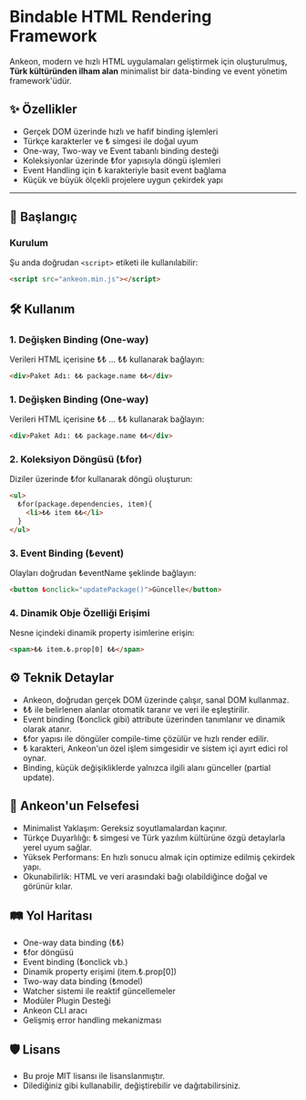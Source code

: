 


# Bindable HTML Rendering Framework

Ankeon, modern ve hızlı HTML uygulamaları geliştirmek için oluşturulmuş,  
**Türk kültüründen ilham alan** minimalist bir data-binding ve event yönetim framework'üdür.

## ✨ Özellikler

- Gerçek DOM üzerinde hızlı ve hafif binding işlemleri
- Türkçe karakterler ve ₺ simgesi ile doğal uyum
- One-way, Two-way ve Event tabanlı binding desteği
- Koleksiyonlar üzerinde ₺for yapısıyla döngü işlemleri
- Event Handling için ₺ karakteriyle basit event bağlama
- Küçük ve büyük ölçekli projelere uygun çekirdek yapı

---

## 🚀 Başlangıç

### Kurulum

Şu anda doğrudan `<script>` etiketi ile kullanılabilir:

```html
<script src="ankeon.min.js"></script>
```


## 🛠️ Kullanım

### 1. Değişken Binding (One-way)

Verileri HTML içerisine ₺₺ ... ₺₺ kullanarak bağlayın:

```html
<div>Paket Adı: ₺₺ package.name ₺₺</div>
```


### 1. Değişken Binding (One-way)

Verileri HTML içerisine ₺₺ ... ₺₺ kullanarak bağlayın:

```html
<div>Paket Adı: ₺₺ package.name ₺₺</div>
```


### 2. Koleksiyon Döngüsü (₺for)

Diziler üzerinde ₺for kullanarak döngü oluşturun:

```html
<ul>
  ₺for(package.dependencies, item){
    <li>₺₺ item ₺₺</li>
  }
</ul>
```

### 3. Event Binding (₺event)

Olayları doğrudan ₺eventName şeklinde bağlayın:

```html
<button ₺onclick="updatePackage()">Güncelle</button>
```

### 4. Dinamik Obje Özelliği Erişimi

Nesne içindeki dinamik property isimlerine erişin:
```html
<span>₺₺ item.₺.prop[0] ₺₺</span>
```

## ⚙️ Teknik Detaylar

- Ankeon, doğrudan gerçek DOM üzerinde çalışır, sanal DOM kullanmaz.
- ₺₺ ile belirlenen alanlar otomatik taranır ve veri ile eşleştirilir.
- Event binding (₺onclick gibi) attribute üzerinden tanımlanır ve dinamik olarak atanır.
- ₺for yapısı ile döngüler compile-time çözülür ve hızlı render edilir.
- ₺ karakteri, Ankeon'un özel işlem simgesidir ve sistem içi ayırt edici rol oynar.
- Binding, küçük değişikliklerde yalnızca ilgili alanı günceller (partial update).

## 🎯 Ankeon'un Felsefesi

- Minimalist Yaklaşım: Gereksiz soyutlamalardan kaçınır.
- Türkçe Duyarlılığı: ₺ simgesi ve Türk yazılım kültürüne özgü detaylarla yerel uyum sağlar.
- Yüksek Performans: En hızlı sonucu almak için optimize edilmiş çekirdek yapı.
- Okunabilirlik: HTML ve veri arasındaki bağı olabildiğince doğal ve görünür kılar.

## 🛤️ Yol Haritası
 - One-way data binding (₺₺)
 - ₺for döngüsü
 - Event binding (₺onclick vb.)
 - Dinamik property erişimi (item.₺.prop[0])
 - Two-way data binding (₺model)
 - Watcher sistemi ile reaktif güncellemeler
 - Modüler Plugin Desteği
 - Ankeon CLI aracı
 - Gelişmiş error handling mekanizması

 ## 🛡️ Lisans
 - Bu proje MIT lisansı ile lisanslanmıştır.
 - Dilediğiniz gibi kullanabilir, değiştirebilir ve dağıtabilirsiniz.